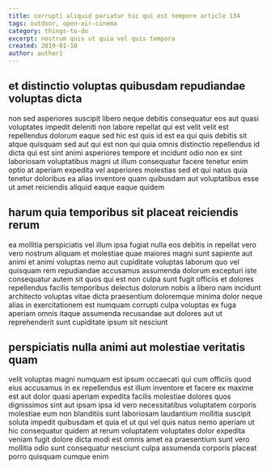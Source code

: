 ```yaml
---
title: corrupti aliquid pariatur hic qui est tempore article 134
tags: outdoor, open-air-cinema
category: things-to-do
excerpt: nostrum quis ut quia vel quis tempora
created: 2019-01-10
author: author1
---
```


## et distinctio voluptas quibusdam repudiandae voluptas dicta

non sed asperiores suscipit libero neque debitis consequatur eos aut quasi voluptates impedit deleniti non labore repellat qui est velit velit est repellendus dolorum eaque sed hic est quis id est ea qui quis debitis sit atque quisquam sed aut qui est non qui quia omnis distinctio repellendus id dicta qui est sint animi asperiores tempore et incidunt odio non ex sint laboriosam voluptatibus magni ut illum consequatur facere tenetur enim optio at aperiam expedita vel asperiores molestias sed et qui natus quia tenetur doloribus ea alias inventore quam quibusdam aut voluptatibus esse ut amet reiciendis aliquid eaque eaque quidem

## harum quia temporibus sit placeat reiciendis rerum

ea mollitia perspiciatis vel illum ipsa fugiat nulla eos debitis in repellat vero vero nostrum aliquam et molestiae quae maiores magni sunt sapiente aut animi et animi voluptas nemo aut cupiditate voluptas laborum quo vel quisquam rem repudiandae accusamus assumenda dolorum excepturi iste consequatur autem sit quos qui est non culpa sunt fugit officiis et dolores repellendus facilis temporibus delectus dolorum nobis a libero nam incidunt architecto voluptas vitae dicta praesentium doloremque minima dolor neque alias in exercitationem est numquam corrupti culpa voluptas ex fuga aperiam omnis itaque assumenda recusandae aut dolores aut ut reprehenderit sunt cupiditate ipsum sit nesciunt

## perspiciatis nulla animi aut molestiae veritatis quam

velit voluptas magni numquam est ipsum occaecati qui cum officiis quod eius accusamus in ex repellendus est illum inventore et facere ex maxime est aut dolor quasi aperiam expedita facilis molestiae dolores quos dignissimos sint aut ipsam ipsa id vero necessitatibus voluptatem corporis molestiae eum non blanditiis sunt laboriosam laudantium mollitia suscipit soluta impedit quibusdam et quia et ut qui vel quis natus nemo aperiam ut hic consequatur quidem at rerum voluptatem voluptates dolor expedita veniam fugit dolore dicta modi est omnis amet ea praesentium sunt vero mollitia odio sunt consequatur nesciunt culpa assumenda corporis placeat porro quisquam cumque enim
